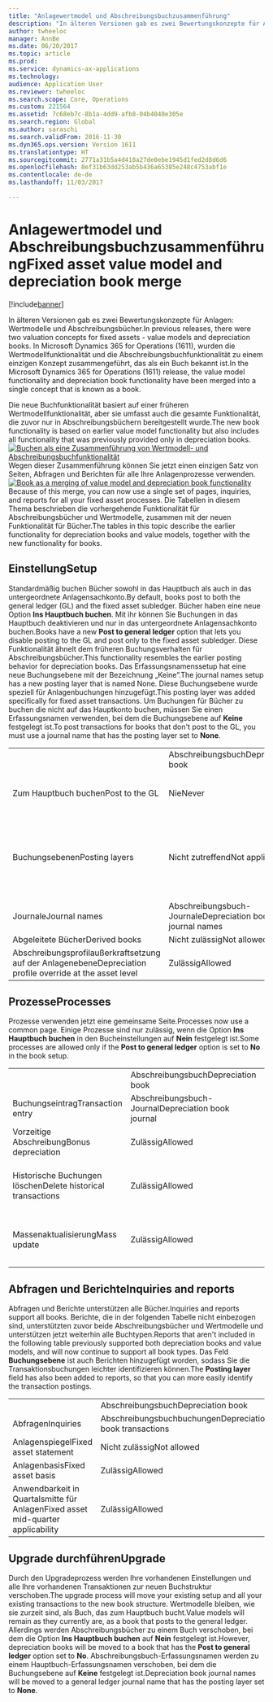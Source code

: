 ```yaml
---
title: "Anlagewertmodel und Abschreibungsbuchzusammenführung"
description: "In älteren Versionen gab es zwei Bewertungskonzepte für Anlagen: Wertmodelle und Abschreibungsbücher. In Microsoft Dynamics 365 for Operations (1611), wurden die Wertmodellfunktionalität und die Abschreibungsbuchfunktionalität zu einem einzigen Konzept zusammengeführt, das als ein Buch bekannt ist."
author: twheeloc
manager: AnnBe
ms.date: 06/20/2017
ms.topic: article
ms.prod: 
ms.service: dynamics-ax-applications
ms.technology: 
audience: Application User
ms.reviewer: twheeloc
ms.search.scope: Core, Operations
ms.custom: 221564
ms.assetid: 7c68eb7c-8b1a-4dd9-afb8-04b4040e305e
ms.search.region: Global
ms.author: saraschi
ms.search.validFrom: 2016-11-30
ms.dyn365.ops.version: Version 1611
ms.translationtype: HT
ms.sourcegitcommit: 2771a31b5a4d418a27de0ebe1945d1fed2d8d6d6
ms.openlocfilehash: 8ef31b63dd253ab5b436a65385e248c4753abf1e
ms.contentlocale: de-de
ms.lasthandoff: 11/03/2017

---
```


# <a name="fixed-asset-value-model-and-depreciation-book-merge"></a><span data-ttu-id="c7c00-104">Anlagewertmodel und Abschreibungsbuchzusammenführung</span><span class="sxs-lookup"><span data-stu-id="c7c00-104">Fixed asset value model and depreciation book merge</span></span>

[!include[banner](../includes/banner.md)]


<span data-ttu-id="c7c00-105">In älteren Versionen gab es zwei Bewertungskonzepte für Anlagen: Wertmodelle und Abschreibungsbücher.</span><span class="sxs-lookup"><span data-stu-id="c7c00-105">In previous releases, there were two valuation concepts for fixed assets -  value models and depreciation books.</span></span> <span data-ttu-id="c7c00-106">In Microsoft Dynamics 365 for Operations (1611), wurden die Wertmodellfunktionalität und die Abschreibungsbuchfunktionalität zu einem einzigen Konzept zusammengeführt, das als ein Buch bekannt ist.</span><span class="sxs-lookup"><span data-stu-id="c7c00-106">In the Microsoft Dynamics 365 for Operations (1611) release, the value model functionality and depreciation book functionality have been merged into a single concept that is known as a book.</span></span>

<span data-ttu-id="c7c00-107">Die neue Buchfunktionalität basiert auf einer früheren Wertmodellfunktionalität, aber sie umfasst auch die gesamte Funktionalität, die zuvor nur in Abschreibungsbüchern bereitgestellt wurde.</span><span class="sxs-lookup"><span data-stu-id="c7c00-107">The new book functionality is based on earlier value model functionality but also includes all functionality that was previously provided only in depreciation books.</span></span> <span data-ttu-id="c7c00-108">[![Buchen als eine Zusammenführung von Wertmodell- und Abschreibungsbuchfunktionalität](./media/fixed-assets.png)](./media/fixed-assets.png) Wegen dieser Zusammenführung können Sie jetzt einen einzigen Satz von Seiten, Abfragen und Berichten für alle Ihre Anlagenprozesse verwenden.</span><span class="sxs-lookup"><span data-stu-id="c7c00-108">[![Book as a merging of value model and depreciation book functionality](./media/fixed-assets.png)](./media/fixed-assets.png) Because of this merge, you can now use a single set of pages, inquiries, and reports for all your fixed asset processes.</span></span> <span data-ttu-id="c7c00-109">Die Tabellen in diesem Thema beschrieben die vorhergehende Funktionalität für Abschreibungsbücher und Wertmodelle, zusammen mit der neuen Funktionalität für Bücher.</span><span class="sxs-lookup"><span data-stu-id="c7c00-109">The tables in this topic describe the earlier functionality for depreciation books and value models, together with the new functionality for books.</span></span>

## <a name="setup"></a><span data-ttu-id="c7c00-110">Einstellung</span><span class="sxs-lookup"><span data-stu-id="c7c00-110">Setup</span></span>
<span data-ttu-id="c7c00-111">Standardmäßig buchen Bücher sowohl in das Hauptbuch als auch in das untergeordnete Anlagensachkonto.</span><span class="sxs-lookup"><span data-stu-id="c7c00-111">By default, books post to both the general ledger (GL) and the fixed asset subledger.</span></span> <span data-ttu-id="c7c00-112">Bücher haben eine neue Option **Ins Hauptbuch buchen**. Mit ihr können Sie Buchungen in das Hauptbuch deaktivieren und nur in das untergeordnete Anlagensachkonto buchen.</span><span class="sxs-lookup"><span data-stu-id="c7c00-112">Books have a new **Post to general ledger** option that lets you disable posting to the GL and post only to the fixed asset subledger.</span></span> <span data-ttu-id="c7c00-113">Diese Funktionalität ähnelt dem früheren Buchungsverhalten für Abschreibungsbücher.</span><span class="sxs-lookup"><span data-stu-id="c7c00-113">This functionality resembles the earlier posting behavior for depreciation books.</span></span> <span data-ttu-id="c7c00-114">Das Erfassungsnamenssetup hat eine neue Buchungsebene mit der Bezeichnung „Keine”.</span><span class="sxs-lookup"><span data-stu-id="c7c00-114">The journal names setup has a new posting layer that is named None.</span></span> <span data-ttu-id="c7c00-115">Diese Buchungsebene wurde speziell für Anlagenbuchungen hinzugefügt.</span><span class="sxs-lookup"><span data-stu-id="c7c00-115">This posting layer was added specifically for fixed asset transactions.</span></span> <span data-ttu-id="c7c00-116">Um Buchungen für Bücher zu buchen die nicht auf das Hauptkonto buchen, müssen Sie einen Erfassungsnamen verwenden, bei dem die Buchungsebene auf **Keine** festgelegt ist.</span><span class="sxs-lookup"><span data-stu-id="c7c00-116">To post transactions for books that don't post to the GL, you must use a journal name that has the posting layer set to **None**.</span></span>

|                                                  |                                 |                                 |                                                         |
|--------------------------------------------------|---------------------------------|---------------------------------|---------------------------------------------------------|
|                                                  | <span data-ttu-id="c7c00-117">Abschreibungsbuch</span><span class="sxs-lookup"><span data-stu-id="c7c00-117">Depreciation book</span></span>               | <span data-ttu-id="c7c00-118">Wertmodell</span><span class="sxs-lookup"><span data-stu-id="c7c00-118">Value model</span></span>                     | <span data-ttu-id="c7c00-119">Buch (neu)</span><span class="sxs-lookup"><span data-stu-id="c7c00-119">Book (New)</span></span>                                              |
| <span data-ttu-id="c7c00-120">Zum Hauptbuch buchen</span><span class="sxs-lookup"><span data-stu-id="c7c00-120">Post to the GL</span></span>                                   | <span data-ttu-id="c7c00-121">Nie</span><span class="sxs-lookup"><span data-stu-id="c7c00-121">Never</span></span>                           | <span data-ttu-id="c7c00-122">Immer</span><span class="sxs-lookup"><span data-stu-id="c7c00-122">Always</span></span>                          | <span data-ttu-id="c7c00-123">Option, zum Hauptbuch zu buchen</span><span class="sxs-lookup"><span data-stu-id="c7c00-123">Option to post to the GL</span></span>                                |
| <span data-ttu-id="c7c00-124">Buchungsebenen</span><span class="sxs-lookup"><span data-stu-id="c7c00-124">Posting layers</span></span>                                   | <span data-ttu-id="c7c00-125">Nicht zutreffend</span><span class="sxs-lookup"><span data-stu-id="c7c00-125">Not applicable</span></span>                  | <span data-ttu-id="c7c00-126">3: Aktuell, Vorgänge und Steuer</span><span class="sxs-lookup"><span data-stu-id="c7c00-126">3: Current, Operations, and Tax</span></span> | <span data-ttu-id="c7c00-127">11: Aktuell, Vorgänge, Steuern, 7 benutzerdefinierte Ebenen und Keine</span><span class="sxs-lookup"><span data-stu-id="c7c00-127">11: Current, Operations, Tax, 7 custom layers, and None</span></span> |
| <span data-ttu-id="c7c00-128">Journale</span><span class="sxs-lookup"><span data-stu-id="c7c00-128">Journal names</span></span>                                    | <span data-ttu-id="c7c00-129">Abschreibungsbuch-Journale</span><span class="sxs-lookup"><span data-stu-id="c7c00-129">Depreciation book journal names</span></span> | <span data-ttu-id="c7c00-130">Hauptbuch – Erfassungsnamen</span><span class="sxs-lookup"><span data-stu-id="c7c00-130">GL - Journal names</span></span>              | <span data-ttu-id="c7c00-131">Hauptbuch – Erfassungsnamen</span><span class="sxs-lookup"><span data-stu-id="c7c00-131">GL - Journal names</span></span>                                      |
| <span data-ttu-id="c7c00-132">Abgeleitete Bücher</span><span class="sxs-lookup"><span data-stu-id="c7c00-132">Derived books</span></span>                                    | <span data-ttu-id="c7c00-133">Nicht zulässig</span><span class="sxs-lookup"><span data-stu-id="c7c00-133">Not allowed</span></span>                     | <span data-ttu-id="c7c00-134">Zulässig</span><span class="sxs-lookup"><span data-stu-id="c7c00-134">Allowed</span></span>                         | <span data-ttu-id="c7c00-135">Zulässig</span><span class="sxs-lookup"><span data-stu-id="c7c00-135">Allowed</span></span>                                                 |
| <span data-ttu-id="c7c00-136">Abschreibungsprofilaußerkraftsetzung auf der Anlagenebene</span><span class="sxs-lookup"><span data-stu-id="c7c00-136">Depreciation profile override at the asset level</span></span> | <span data-ttu-id="c7c00-137">Zulässig</span><span class="sxs-lookup"><span data-stu-id="c7c00-137">Allowed</span></span>                         | <span data-ttu-id="c7c00-138">Nicht zulässig</span><span class="sxs-lookup"><span data-stu-id="c7c00-138">Not allowed</span></span>                     | <span data-ttu-id="c7c00-139">Zulässig</span><span class="sxs-lookup"><span data-stu-id="c7c00-139">Allowed</span></span>                                                 |

## <a name="processes"></a><span data-ttu-id="c7c00-140">Prozesse</span><span class="sxs-lookup"><span data-stu-id="c7c00-140">Processes</span></span>
<span data-ttu-id="c7c00-141">Prozesse verwenden jetzt eine gemeinsame Seite.</span><span class="sxs-lookup"><span data-stu-id="c7c00-141">Processes now use a common page.</span></span> <span data-ttu-id="c7c00-142">Einige Prozesse sind nur zulässig, wenn die Option **Ins Hauptbuch buchen** in den Bucheinstellungen auf **Nein** festgelegt ist.</span><span class="sxs-lookup"><span data-stu-id="c7c00-142">Some processes are allowed only if the **Post to general ledger** option is set to **No** in the book setup.</span></span>

|                                |                           |                     |                                          |
|--------------------------------|---------------------------|---------------------|------------------------------------------|
|                                | <span data-ttu-id="c7c00-143">Abschreibungsbuch</span><span class="sxs-lookup"><span data-stu-id="c7c00-143">Depreciation book</span></span>         | <span data-ttu-id="c7c00-144">Wertmodell</span><span class="sxs-lookup"><span data-stu-id="c7c00-144">Value model</span></span>         | <span data-ttu-id="c7c00-145">Buch (neu)</span><span class="sxs-lookup"><span data-stu-id="c7c00-145">Book (New)</span></span>                               |
| <span data-ttu-id="c7c00-146">Buchungseintrag</span><span class="sxs-lookup"><span data-stu-id="c7c00-146">Transaction entry</span></span>              | <span data-ttu-id="c7c00-147">Abschreibungsbuch-Journal</span><span class="sxs-lookup"><span data-stu-id="c7c00-147">Depreciation book journal</span></span> | <span data-ttu-id="c7c00-148">Anlagenerfassung</span><span class="sxs-lookup"><span data-stu-id="c7c00-148">Fixed asset journal</span></span> | <span data-ttu-id="c7c00-149">Anlagenerfassung</span><span class="sxs-lookup"><span data-stu-id="c7c00-149">Fixed asset journal</span></span>                      |
| <span data-ttu-id="c7c00-150">Vorzeitige Abschreibung</span><span class="sxs-lookup"><span data-stu-id="c7c00-150">Bonus depreciation</span></span>             | <span data-ttu-id="c7c00-151">Zulässig</span><span class="sxs-lookup"><span data-stu-id="c7c00-151">Allowed</span></span>                   | <span data-ttu-id="c7c00-152">Nicht zulässig</span><span class="sxs-lookup"><span data-stu-id="c7c00-152">Not Allowed</span></span>         | <span data-ttu-id="c7c00-153">Zulässig</span><span class="sxs-lookup"><span data-stu-id="c7c00-153">Allowed</span></span>                                  |
| <span data-ttu-id="c7c00-154">Historische Buchungen löschen</span><span class="sxs-lookup"><span data-stu-id="c7c00-154">Delete historical transactions</span></span> | <span data-ttu-id="c7c00-155">Zulässig</span><span class="sxs-lookup"><span data-stu-id="c7c00-155">Allowed</span></span>                   | <span data-ttu-id="c7c00-156">Nicht zulässig</span><span class="sxs-lookup"><span data-stu-id="c7c00-156">Not Allowed</span></span>         | <span data-ttu-id="c7c00-157">Zulässig, es sei denn, Sie buchen zum Hauptbuch</span><span class="sxs-lookup"><span data-stu-id="c7c00-157">Allowed, unless you're posting to the GL</span></span> |
| <span data-ttu-id="c7c00-158">Massenaktualisierung</span><span class="sxs-lookup"><span data-stu-id="c7c00-158">Mass update</span></span>                    | <span data-ttu-id="c7c00-159">Zulässig</span><span class="sxs-lookup"><span data-stu-id="c7c00-159">Allowed</span></span>                   | <span data-ttu-id="c7c00-160">Nicht zulässig</span><span class="sxs-lookup"><span data-stu-id="c7c00-160">Not Allowed</span></span>         | <span data-ttu-id="c7c00-161">Zulässig, es sei denn, Sie buchen zum Hauptbuch</span><span class="sxs-lookup"><span data-stu-id="c7c00-161">Allowed, unless you're posting to the GL</span></span> |

## <a name="inquiries-and-reports"></a><span data-ttu-id="c7c00-162">Abfragen und Berichte</span><span class="sxs-lookup"><span data-stu-id="c7c00-162">Inquiries and reports</span></span>
<span data-ttu-id="c7c00-163">Abfragen und Berichte unterstützen alle Bücher.</span><span class="sxs-lookup"><span data-stu-id="c7c00-163">Inquiries and reports support all books.</span></span> <span data-ttu-id="c7c00-164">Berichte, die in der folgenden Tabelle nicht einbezogen sind, unterstützten zuvor beide Abschreibungsbücher und Wertmodelle und unterstützen jetzt weiterhin alle Buchtypen.</span><span class="sxs-lookup"><span data-stu-id="c7c00-164">Reports that aren't included in the following table previously supported both depreciation books and value models, and will now continue to support all book types.</span></span> <span data-ttu-id="c7c00-165">Das Feld **Buchungsebene** ist auch Berichten hinzugefügt worden, sodass Sie die Transaktionsbuchungen leichter identifizieren können.</span><span class="sxs-lookup"><span data-stu-id="c7c00-165">The **Posting layer** field has also been added to reports, so that you can more easily identify the transaction postings.</span></span>

|                                       |                                |                          |                          |
|---------------------------------------|--------------------------------|--------------------------|--------------------------|
|                                       | <span data-ttu-id="c7c00-166">Abschreibungsbuch</span><span class="sxs-lookup"><span data-stu-id="c7c00-166">Depreciation book</span></span>              | <span data-ttu-id="c7c00-167">Wertmodell</span><span class="sxs-lookup"><span data-stu-id="c7c00-167">Value model</span></span>              | <span data-ttu-id="c7c00-168">Buch (neu)</span><span class="sxs-lookup"><span data-stu-id="c7c00-168">Book (New)</span></span>               |
| <span data-ttu-id="c7c00-169">Abfragen</span><span class="sxs-lookup"><span data-stu-id="c7c00-169">Inquiries</span></span>                             | <span data-ttu-id="c7c00-170">Abschreibungsbuchbuchungen</span><span class="sxs-lookup"><span data-stu-id="c7c00-170">Depreciation book transactions</span></span> | <span data-ttu-id="c7c00-171">Anlagenbuchungen</span><span class="sxs-lookup"><span data-stu-id="c7c00-171">Fixed asset transactions</span></span> | <span data-ttu-id="c7c00-172">Anlagenbuchungen</span><span class="sxs-lookup"><span data-stu-id="c7c00-172">Fixed asset transactions</span></span> |
| <span data-ttu-id="c7c00-173">Anlagenspiegel</span><span class="sxs-lookup"><span data-stu-id="c7c00-173">Fixed asset statement</span></span>                 | <span data-ttu-id="c7c00-174">Nicht zulässig</span><span class="sxs-lookup"><span data-stu-id="c7c00-174">Not allowed</span></span>                    | <span data-ttu-id="c7c00-175">Zulässig</span><span class="sxs-lookup"><span data-stu-id="c7c00-175">Allowed</span></span>                  | <span data-ttu-id="c7c00-176">Zulässig</span><span class="sxs-lookup"><span data-stu-id="c7c00-176">Allowed</span></span>                  |
| <span data-ttu-id="c7c00-177">Anlagenbasis</span><span class="sxs-lookup"><span data-stu-id="c7c00-177">Fixed asset basis</span></span>                     | <span data-ttu-id="c7c00-178">Zulässig</span><span class="sxs-lookup"><span data-stu-id="c7c00-178">Allowed</span></span>                        | <span data-ttu-id="c7c00-179">Nicht zulässig</span><span class="sxs-lookup"><span data-stu-id="c7c00-179">Not allowed</span></span>              | <span data-ttu-id="c7c00-180">Zulässig</span><span class="sxs-lookup"><span data-stu-id="c7c00-180">Allowed</span></span>                  |
| <span data-ttu-id="c7c00-181">Anwendbarkeit in Quartalsmitte für Anlagen</span><span class="sxs-lookup"><span data-stu-id="c7c00-181">Fixed asset mid-quarter applicability</span></span> | <span data-ttu-id="c7c00-182">Zulässig</span><span class="sxs-lookup"><span data-stu-id="c7c00-182">Allowed</span></span>                        | <span data-ttu-id="c7c00-183">Nicht zulässig</span><span class="sxs-lookup"><span data-stu-id="c7c00-183">Not allowed</span></span>              | <span data-ttu-id="c7c00-184">Zulässig</span><span class="sxs-lookup"><span data-stu-id="c7c00-184">Allowed</span></span>                  |

## <a name="upgrade"></a><span data-ttu-id="c7c00-185">Upgrade durchführen</span><span class="sxs-lookup"><span data-stu-id="c7c00-185">Upgrade</span></span>
<span data-ttu-id="c7c00-186">Durch den Upgradeprozess werden Ihre vorhandenen Einstellungen und alle Ihre vorhandenen Transaktionen zur neuen Buchstruktur verschoben.</span><span class="sxs-lookup"><span data-stu-id="c7c00-186">The upgrade process will move your existing setup and all your existing transactions to the new book structure.</span></span> <span data-ttu-id="c7c00-187">Wertmodelle bleiben, wie sie zurzeit sind, als Buch, das zum Hauptbuch bucht.</span><span class="sxs-lookup"><span data-stu-id="c7c00-187">Value models will remain as they currently are, as a book that posts to the general ledger.</span></span> <span data-ttu-id="c7c00-188">Allerdings werden Abschreibungsbücher zu einem Buch verschoben, bei dem die Option **Ins Hauptbuch buchen** auf **Nein** festgelegt ist.</span><span class="sxs-lookup"><span data-stu-id="c7c00-188">However, depreciation books will be moved to a book that has the **Post to general ledger** option set to **No**.</span></span> <span data-ttu-id="c7c00-189">Abschreibungsbuch-Erfassungsnamen werden zu einem Hauptbuch-Erfassungsnamen verschoben, bei dem die Buchungsebene auf **Keine** festgelegt ist.</span><span class="sxs-lookup"><span data-stu-id="c7c00-189">Depreciation book journal names will be moved to a general ledger journal name that has the posting layer set to **None**.</span></span>




